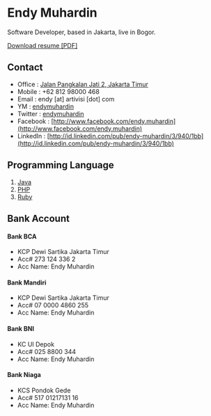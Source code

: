 # Endy Muhardin #

Software Developer, based in Jakarta, live in Bogor.

[Download resume [PDF]](https://dl.dropbox.com/u/162740/resume-endy-en.pdf)


## Contact

  * Office : [Jalan Pangkalan Jati 2, Jakarta Timur](http://goo.gl/maps/np9gj)
  * Mobile : +62 812 98000 468
  * Email : endy [at] artivisi [dot] com
  * YM : [endymuhardin](ymsgr:sendIM?endymuhardin)
  * Twitter : [endymuhardin](http://twitter.com/endymuhardin)
  * Facebook : [http://www.facebook.com/endy.muhardin](http://www.facebook.com/endy.muhardin)
  * LinkedIn : [http://id.linkedin.com/pub/endy-muhardin/3/940/1bb](http://id.linkedin.com/pub/endy-muhardin/3/940/1bb)

## Programming Language
  1. [Java](http://java.sun.com)
  2. [PHP](http://id.php.net)
  3. [Ruby](http://www.ruby-lang.org)


## Bank Account

#### Bank BCA

  * KCP Dewi Sartika Jakarta Timur
  * Acc# 273 124 336 2
  * Acc Name: Endy Muhardin

#### Bank Mandiri

  * KCP Dewi Sartika Jakarta Timur
  * Acc# 07 0000 4860 255
  * Acc Name: Endy Muhardin

#### Bank BNI

  * KC UI Depok
  * Acc# 025 8800 344
  * Acc Name: Endy Muhardin

#### Bank Niaga

  * KCS Pondok Gede
  * Acc# 517 01217131 16
  * Acc Name: Endy Muhardin

